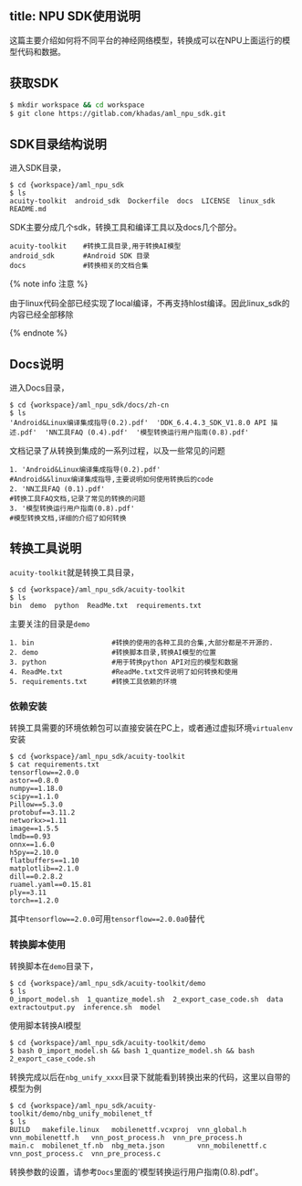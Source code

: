title: NPU SDK使用说明
---

这篇主要介绍如何将不同平台的神经网络模型，转换成可以在NPU上面运行的模型代码和数据。

## 获取SDK

```sh
$ mkdir workspace && cd workspace
$ git clone https://gitlab.com/khadas/aml_npu_sdk.git
```

## SDK目录结构说明

进入SDK目录，

```shell
$ cd {workspace}/aml_npu_sdk
$ ls
acuity-toolkit  android_sdk  Dockerfile  docs  LICENSE  linux_sdk  README.md
```

SDK主要分成几个sdk，转换工具和编译工具以及docs几个部分。

```
acuity-toolkit    #转换工具目录,用于转换AI模型
android_sdk       #Android SDK 目录
docs              #转换相关的文档合集
```

{% note info 注意 %}

由于linux代码全部已经实现了local编译，不再支持hlost编译。因此linux_sdk的内容已经全部移除

{% endnote %}

## Docs说明

进入Docs目录，

```shell
$ cd {workspace}/aml_npu_sdk/docs/zh-cn
$ ls
'Android&Linux编译集成指导(0.2).pdf'  'DDK_6.4.4.3_SDK_V1.8.0 API 描述.pdf'  'NN工具FAQ (0.4).pdf'  '模型转换运行用户指南(0.8).pdf'
```

文档记录了从转换到集成的一系列过程，以及一些常见的问题


```
1. 'Android&Linux编译集成指导(0.2).pdf'                                              #Android&&linux编译集成指导,主要说明如何使用转换后的code
2. 'NN工具FAQ (0.1).pdf'                                                             #转换工具FAQ文档,记录了常见的转换的问题
3. '模型转换运行用户指南(0.8).pdf'                                                   #模型转换文档,详细的介绍了如何转换
```

## 转换工具说明

`acuity-toolkit`就是转换工具目录，

```shell
$ cd {workspace}/aml_npu_sdk/acuity-toolkit
$ ls
bin  demo  python  ReadMe.txt  requirements.txt
```

主要关注的目录是`demo`

```
1. bin                   #转换的使用的各种工具的合集,大部分都是不开源的.
2. demo                  #转换脚本目录,转换AI模型的位置
3. python                #用于转换python API对应的模型和数据
4. ReadMe.txt            #ReadMe.txt文件说明了如何转换和使用
5. requirements.txt      #转换工具依赖的环境
```

### 依赖安装

转换工具需要的环境依赖包可以直接安装在PC上，或者通过虚拟环境`virtualenv`安装

```shell
$ cd {workspace}/aml_npu_sdk/acuity-toolkit
$ cat requirements.txt
tensorflow==2.0.0
astor==0.8.0
numpy==1.18.0
scipy==1.1.0
Pillow==5.3.0
protobuf==3.11.2
networkx>=1.11
image==1.5.5
lmdb==0.93
onnx==1.6.0
h5py==2.10.0
flatbuffers==1.10
matplotlib==2.1.0
dill==0.2.8.2
ruamel.yaml==0.15.81
ply==3.11
torch==1.2.0
```

其中`tensorflow==2.0.0`可用`tensorflow==2.0.0a0`替代


### 转换脚本使用

转换脚本在`demo`目录下，

```shell
$ cd {workspace}/aml_npu_sdk/acuity-toolkit/demo
$ ls
0_import_model.sh  1_quantize_model.sh  2_export_case_code.sh  data  extractoutput.py  inference.sh  model
```

使用脚本转换AI模型

```shell
$ cd {workspace}/aml_npu_sdk/acuity-toolkit/demo
$ bash 0_import_model.sh && bash 1_quantize_model.sh && bash 2_export_case_code.sh 
```

转换完成以后在`nbg_unify_xxxx`目录下就能看到转换出来的代码，这里以自带的模型为例

```shell
$ cd {workspace}/aml_npu_sdk/acuity-toolkit/demo/nbg_unify_mobilenet_tf
$ ls
BUILD   makefile.linux   mobilenettf.vcxproj  vnn_global.h       vnn_mobilenettf.h   vnn_post_process.h  vnn_pre_process.h
main.c  mobilenet_tf.nb  nbg_meta.json        vnn_mobilenettf.c  vnn_post_process.c  vnn_pre_process.c
```

转换参数的设置，请参考`Docs`里面的'模型转换运行用户指南(0.8).pdf'。

